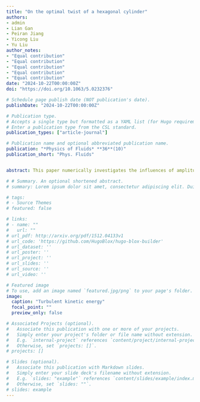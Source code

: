 ```yaml
---
title: "On the optimal twist of a hexagonal cylinder"
authors:
- admin
- Lian Gan
- Peiran Jiang
- Yicong Liu
- Yu Liu
author_notes:
- "Equal contribution"
- "Equal contribution"
- "Equal contribution"
- "Equal contribution"
- "Equal contribution"
date: "2024-10-22T00:00:00Z"
doi: "https://doi.org/10.1063/5.0232376"

# Schedule page publish date (NOT publication's date).
publishDate: "2024-10-22T00:00:00Z"

# Publication type.
# Accepts a single type but formatted as a YAML list (for Hugo requirements).
# Enter a publication type from the CSL standard.
publication_types: ["article-journal"]

# Publication name and optional abbreviated publication name.
publication: "*Physics of Fluids* **36**(10)"
publication_short: "Phys. Fluids"


abstract: This paper numerically investigates the influences of amplitude and wavelength of sinusoidal wavy square cylinders on aerodynamic performance and noise reduction by large eddy simulation along with the Ffowcs Williams–Hawkings equation. The results show that the mean drag, lift fluctuation, and far-field noise of wavy cylinders are all reduced compared to the straight counterpart. The far-field noise of wavy cylinders varies monotonically with amplitude in a specific range but not with wavelength. The case with the largest amplitude demonstrates a significant tonal noise reduction of 47 dB/Hz, while a tonal noise reduction of 23 dB/Hz is observed for the case with the largest wavelength. To explore the mechanisms of noise reduction, the characteristics of a flow field are analyzed. It is found that wavy cylinders attenuate the transverse oscillation of a shear layer and produce more three-dimensional coherent structures in the wake. The wake region is significantly extended due to the delayed vortex shedding, and the mutual interaction between shear layers is remarkably weakened along the entire span. The spanwise coherence is attenuated in a similar way. These lead to the suppression of wall pressure fluctuations and turbulence fluctuations in the wake, which are closely related to far-field noise radiation.

# # Summary. An optional shortened abstract.
# summary: Lorem ipsum dolor sit amet, consectetur adipiscing elit. Duis posuere tellus ac convallis placerat. Proin tincidunt magna sed ex sollicitudin condimentum.

# tags:
# - Source Themes
# featured: false

# links:
# - name: ""
#   url: ""
# url_pdf: http://arxiv.org/pdf/1512.04133v1
# url_code: 'https://github.com/HugoBlox/hugo-blox-builder'
# url_dataset: ''
# url_poster: ''
# url_project: ''
# url_slides: ''
# url_source: ''
# url_video: ''

# Featured image
# To use, add an image named `featured.jpg/png` to your page's folder. 
image:
  caption: "Turbulent kinetic energy"
  focal_point: ""
  preview_only: false

# Associated Projects (optional).
#   Associate this publication with one or more of your projects.
#   Simply enter your project's folder or file name without extension.
#   E.g. `internal-project` references `content/project/internal-project/index.md`.
#   Otherwise, set `projects: []`.
# projects: []

# Slides (optional).
#   Associate this publication with Markdown slides.
#   Simply enter your slide deck's filename without extension.
#   E.g. `slides: "example"` references `content/slides/example/index.md`.
#   Otherwise, set `slides: ""`.
# slides: example
---
```


<!-- {{% callout note %}}
Click the *Cite* button above to demo the feature to enable visitors to import publication metadata into their reference management software.
{{% /callout %}}

{{% callout note %}}
Create your slides in Markdown - click the *Slides* button to check out the example.
{{% /callout %}} -->
<!-- 
Add the publication's **full text** or **supplementary notes** here. You can use rich formatting such as including [code, math, and images](https://docs.hugoblox.com/content/writing-markdown-latex/). -->
